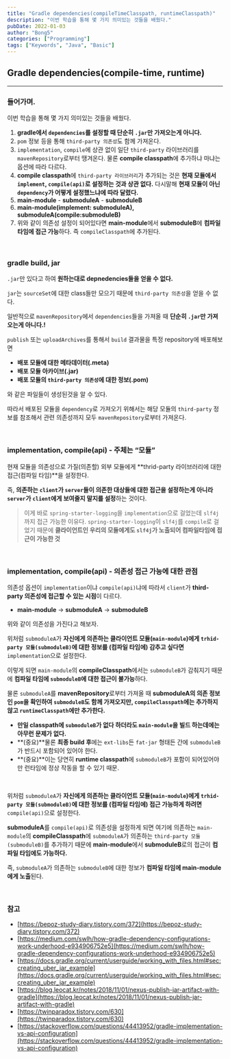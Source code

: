 ```yaml
---
title: "Gradle dependencies(compileTimeClasspath, runtimeClasspath)"
description: "이번 학습을 통해 몇 가지 의미있는 것들을 배웠다."
pubDate: 2022-01-03
author: "Bong5"
categories: ["Programming"]
tags: ["Keywords", "Java", "Basic"]
---
```



## Gradle dependencies(compile-time, runtime)

---

### 들어가며.

이번 학습을 통해 몇 가지 의미있는 것들을 배웠다.

1. **gradle에서 `dependencies`를 설정할 때 단순히 `.jar`만 가져오는게 아니다.**
  1. `pom` 정보 등을 통해 `third-party 의존성`도 함께 가져온다.
2. `implementation`, `compile`에 상관 없이 일단 `third-party` 라이브러리를 `mavenRepository`로부터 땡겨온다. 물론 **compile classpath**에 추가하냐 마냐는 옵션에 따라 다르다.
3. **compile classpath**에 `third-party 라이브러리`가 추가되는 것은 **현재 모듈에서 `implement`, `compile(api)`로 설정하는 것과 상관 없다.**
   다시말해 **현재 모듈이 아닌 `dependency`가 어떻게 설정했느냐에 따라 달렸다.**
  1. **main-module** - **submoduleA** - **submoduleB**
  2. **main-module(implement: submoduleA), submoduleA(compile:submoduleB)**
  3. 위와 같이 의존성 설정이 되어있다면 **main-module**에서 **submoduleB**에 **컴파일 타임에 접근 가능**하다. 즉 `compileClasspath`에 추가된다.

<br>

### gradle build, jar

`.jar`만 있다고 하여 **원하는대로 depnedencies들을 얻을 수 없다.**

`jar`는 `sourceSet`에 대한 class들만 모으기 때문에 `third-party 의존성`을 얻을 수 없다.

일반적으로 `mavenRepository`에서 `dependencies`들을 가져올 때 **단순히 `.jar`만 가져오는게 아니다.!**

`publish` 또는 `uploadArchives`를 통해서 `build` 결과물을 특정 repository에 배포해보면

- **배포 모듈에 대한 메타데이터(.meta)**
- **배포 모듈 아카이브(.jar)**
- **배포 모듈의 `third-party 의존성`에 대한 정보(.pom)**

와 같은 파일들이 생성된것을 알 수 있다.

따라서 배포된 모듈을 `dependency`로 가져오기 위해서는 해당 모듈의 `third-party` 정보를 참조해서 관련 의존성까지 모두 `mavenRepository`로부터 가져온다.

<br>

### implementation, compile(api) - 주체는 “모듈”

현재 모듈을 의존성으로 가질(의존할) 외부 모듈에게 **thrid-party 라이브러리에 대한 접근(컴파일 타임)**을 설정한다.

즉, **의존하는 `client`가 `server`들이 의존한 대상들에 대한 접근을 설정하는게 아니라 `server`가 `client`에게 보여줄지 말지를 설정**하는 것이다.

> 이게 바로 `spring-starter-logging`을 `implementation`으로 걸었는데 `slf4j`까지 접근 가능한 이유다. `spring-starter-logging`이 `slf4j`를 `compile`로 걸었기 때문에 **클라이언트인 우리의 모듈에게도 `slf4j`가 노출되어 컴파일타임에 접근이 가능한 것**
>

<br>

### implementation, compile(api) - 의존성 접근 가능에 대한 관점

의존성 옵션이 `implementation`이냐 `compile(api)`냐에 따라서 `client`가 **third-party 의존성에  접근할 수 있는 시점**이 다르다.

- **main-module** → **submoduleA** → **submoduleB**

위와 같이 의존성을 가진다고 해보자.

<script src="https://gist.github.com/BongHoLee/90702dd2507d9bc8ebfaca7cd91bbd15.js"></script>

위처럼 `submoduleA`가 **자신에게 의존하는 클라이언트 모듈(`main-module`)에게 `trhid-party 모듈(submoduleB)`에 대한 정보를 (컴파일 타임에) 감추고 싶다면** `implementation`으로 설정한다.

이렇게 되면 `main-module`의 **compileClasspath**에서는 `submoduleB`가 감춰지기 때문에 **컴파일 타임에 `submoduleB`에 대한 접근이 불가능**하다.

물론 `submoduleA`를 **mavenRepository**로부터 가져올 때 **submoduleA의 의존 정보인 `pom`을 확인하여 `submoduleB`도 함께 가져오지만, `compileClasspath`에는 추가하지 않고 `runtimeClasspath`에만 추가한다.**

- **만일 classpath에 `submoduleB`가 없다 하더라도 `main-module`을 빌드 하는데에는 아무런 문제가 없다.**
- **(중요)**물론 **최종 build 후**에는 `ext-libs`든 `fat-jar` 형태든 간에 `submoduleB`가 반드시 포함되어 있어야 한다.
- **(중요)**이는 당연히 **runtime classpath**에 `submoduleB`가 포함이 되어있어야만 런타임에 정상 작동을 할 수 있기 때문.

<br>

<script src="https://gist.github.com/BongHoLee/d0e62a49b9bd95ef03beff29ed3ec6c8.js"></script>

위처럼 `submoduleA`가 **자신에게 의존하는 클라이언트 모듈(`main-module`)에게 `trhid-party 모듈(submoduleB)`에 대한 정보를 (컴파일 타임에) 접근 가능하게 하려면** `compile(api)`으로 설정한다.

**submoduleA**를 `compile(api)`로 의존성을 설정하게 되면 여기에 의존하는 `main-module`의  **compileClasspath**에 `submoduleA`가 의존하는 `third-party 모듈(submoduleB)`를 추가하기 때문에
**main-module**에서 **submoduleB**로의 접근이 **컴파일 타임에도 가능하다.**

즉, `submoduleA`가 의존하는 `submoduleB`에 대한 정보가 **컴파일 타임에 main-module에게 노출**된다.

<br>

### 참고
- [https://bepoz-study-diary.tistory.com/372](https://bepoz-study-diary.tistory.com/372)
- [https://medium.com/swlh/how-gradle-dependency-configurations-work-underhood-e934906752e5](https://medium.com/swlh/how-gradle-dependency-configurations-work-underhood-e934906752e5)
- [https://docs.gradle.org/current/userguide/working_with_files.html#sec:creating_uber_jar_example](https://docs.gradle.org/current/userguide/working_with_files.html#sec:creating_uber_jar_example)
- [https://blog.leocat.kr/notes/2018/11/01/nexus-publish-jar-artifact-with-gradle](https://blog.leocat.kr/notes/2018/11/01/nexus-publish-jar-artifact-with-gradle)
- [https://twinparadox.tistory.com/630](https://twinparadox.tistory.com/630)
- [https://stackoverflow.com/questions/44413952/gradle-implementation-vs-api-configuration](https://stackoverflow.com/questions/44413952/gradle-implementation-vs-api-configuration)